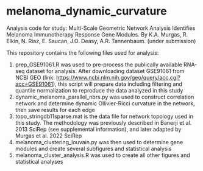 # melanoma_dynamic_curvature
Analysis code for study: Multi-Scale Geometric Network Analysis Identifies Melanoma Immunotherapy Response Gene Modules. By K.A. Murgas, R. Elkin, N. Riaz, E. Saucan, J.O. Deasy, A.R. Tannenbaum. (under submission)

This repository contains the following files used for analysis:
1. prep_GSE91061.R was used to pre-process the publically available RNA-seq dataset for analysis. After downloading dataset GSE91061 from NCBI GEO (link: https://www.ncbi.nlm.nih.gov/geo/query/acc.cgi?acc=GSE91061), this script will prepare data including filtering and quantile normalization to reproduce the data analyzed in this study
2. dynamic_melanoma_parallel_nbrs.py was used to construct correlation network and determine dynamic Ollivier-Ricci curvature in the network, then save results for each edge
3. topo_stringdb11sparse.mat is the data file for network topology used in this study. The methodology was previously described in Banerji et al. 2013 SciRep (see supplemental information), and later adapted by Murgas et al. 2022 SciRep
4. melanoma_clustering_louvain.py was then used to determine gene modules and create several subfigures and statistical analysis
5. melanoma_cluster_analysis.R was used to create all other figures and statistical analyses
